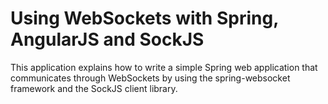 Using WebSockets with Spring, AngularJS and SockJS
===
This application explains how to write a simple Spring web application that communicates through WebSockets by using the spring-websocket framework and the SockJS client library.


